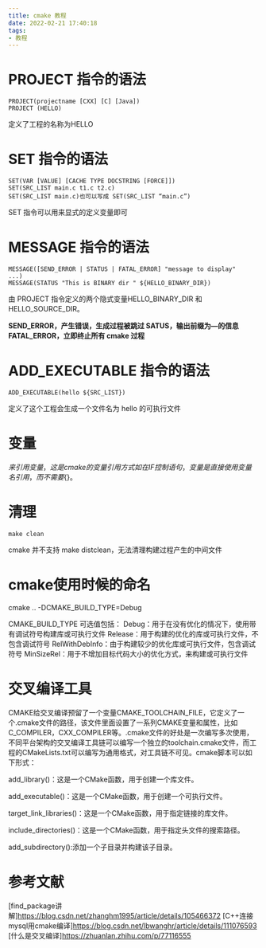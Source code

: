 ```yaml
---
title: cmake 教程
date: 2022-02-21 17:40:18
tags:
- 教程
---
```



# PROJECT 指令的语法
```
PROJECT(projectname [CXX] [C] [Java])
PROJECT (HELLO)
```
定义了工程的名称为HELLO


# SET 指令的语法
```
SET(VAR [VALUE] [CACHE TYPE DOCSTRING [FORCE]])
SET(SRC_LIST main.c t1.c t2.c)
SET(SRC_LIST main.c)也可以写成 SET(SRC_LIST “main.c”)
```
SET 指令可以用来显式的定义变量即可


# MESSAGE 指令的语法
```
MESSAGE([SEND_ERROR | STATUS | FATAL_ERROR] "message to display"
...)
MESSAGE(STATUS "This is BINARY dir " ${HELLO_BINARY_DIR})
```

由 PROJECT 指令定义的两个隐式变量HELLO_BINARY_DIR 和 HELLO_SOURCE_DIR。

**SEND_ERROR，产生错误，生成过程被跳过
SATUS，输出前缀为—的信息
FATAL_ERROR，立即终止所有 cmake 过程**


# ADD_EXECUTABLE 指令的语法
```
ADD_EXECUTABLE(hello ${SRC_LIST})
```
定义了这个工程会生成一个文件名为 hello 的可执行文件

# 变量
${}来引用变量，这是 cmake 的变量引用方式
如在 IF 控制语句，变量是直接使用变量名引用，而不需要${}。


# 清理
```
make clean
```
cmake 并不支持 make distclean，无法清理构建过程产生的中间文件


# cmake使用时候的命名

cmake .. -DCMAKE_BUILD_TYPE=Debug

CMAKE_BUILD_TYPE
可选值包括：
Debug：用于在没有优化的情况下，使用带有调试符号构建库或可执行文件
Release：用于构建的优化的库或可执行文件，不包含调试符号
RelWithDebInfo：由于构建较少的优化库或可执行文件，包含调试符号
MinSizeRel：用于不增加目标代码大小的优化方式，来构建或可执行文件



# 交叉编译工具
CMAKE给交叉编译预留了一个变量CMAKE_TOOLCHAIN_FILE，它定义了一个.cmake文件的路径，该文件里面设置了一系列CMAKE变量和属性，比如C_COMPILER，CXX_COMPILER等。.cmake文件的好处是一次编写多次使用，不同平台架构的交叉编译工具链可以编写一个独立的toolchain.cmake文件，而工程的CMakeLists.txt可以编写为通用格式，对工具链不可见。cmake脚本可以如下形式：




add_library()：这是一个CMake函数，用于创建一个库文件。

add_executable()：这是一个CMake函数，用于创建一个可执行文件。

target_link_libraries()：这是一个CMake函数，用于指定链接的库文件。

include_directories()：这是一个CMake函数，用于指定头文件的搜索路径。


add_subdirectory():添加一个子目录并构建该子目录。


# 参考文献

[find_package讲解]https://blog.csdn.net/zhanghm1995/article/details/105466372
[C++连接mysql用cmake编译]https://blog.csdn.net/lbwanghr/article/details/111076593
[什么是交叉编译]https://zhuanlan.zhihu.com/p/77116555

